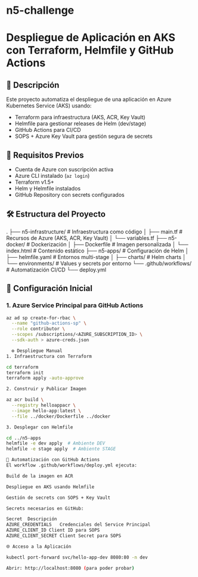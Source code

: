 # n5-challenge
# Despliegue de Aplicación en AKS con Terraform, Helmfile y GitHub Actions

## 📌 Descripción
Este proyecto automatiza el despliegue de una aplicación en Azure Kubernetes Service (AKS) usando:
- Terraform para infraestructura (AKS, ACR, Key Vault)
- Helmfile para gestionar releases de Helm (dev/stage)
- GitHub Actions para CI/CD
- SOPS + Azure Key Vault para gestión segura de secrets

## 🚀 Requisitos Previos
- Cuenta de Azure con suscripción activa
- Azure CLI instalado (`az login`)
- Terraform v1.5+
- Helm y Helmfile instalados
- GitHub Repository con secrets configurados

## 🛠 Estructura del Proyecto

.
├── n5-infrastructure/ # Infraestructura como código
│ ├── main.tf # Recursos de Azure (AKS, ACR, Key Vault)
│ └── variables.tf
├── n5-docker/ # Dockerización
│ ├── Dockerfile # Imagen personalizada
│ └── index.html # Contenido estático
├── n5-apps/ # Configuración de Helm
│ ├── helmfile.yaml # Entornos multi-stage
│ ├── charts/ # Helm charts
│ └── environments/ # Values y secrets por entorno
└── .github/workflows/ # Automatización CI/CD
└── deploy.yml


## 🔐 Configuración Inicial

### 1. Azure Service Principal para GitHub Actions
```bash
az ad sp create-for-rbac \
  --name "github-actions-sp" \
  --role contributor \
  --scopes /subscriptions/<AZURE_SUBSCRIPTION_ID> \
  --sdk-auth > azure-creds.json

  ⚙️ Despliegue Manual
1. Infraestructura con Terraform

cd terraform
terraform init
terraform apply -auto-approve

2. Construir y Publicar Imagen

az acr build \
  --registry helloappacr \
  --image hello-app:latest \
  --file ../docker/Dockerfile ../docker

3. Desplegar con Helmfile

cd ../n5-apps
helmfile -e dev apply  # Ambiente DEV
helmfile -e stage apply  # Ambiente STAGE

🔄 Automatización con GitHub Actions
El workflow .github/workflows/deploy.yml ejecuta:

Build de la imagen en ACR

Despliegue en AKS usando Helmfile

Gestión de secrets con SOPS + Key Vault

Secrets necesarios en GitHub:

Secret	Descripción
AZURE_CREDENTIALS	Credenciales del Service Principal
AZURE_CLIENT_ID	Client ID para SOPS
AZURE_CLIENT_SECRET	Client Secret para SOPS

🌐 Acceso a la Aplicación

kubectl port-forward svc/hello-app-dev 8080:80 -n dev

Abrir: http://localhost:8080 (para poder probar)

